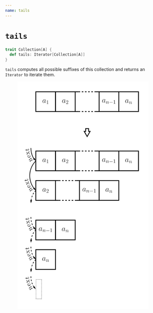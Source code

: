 ```yaml
---
name: tails
---
```


# `tails`

~~~ scala
trait Collection[A] {
  def tails: Iterator[Collection[A]]
}
~~~

`tails` computes all possible suffixes of this collection and returns an `Iterator` to iterate them.

<figure class="diagram">
  <img src="images/tails.svg" alt="tails function">
  <!-- <figcaption class="diagram-desc"></figcaption> -->
</figure>
